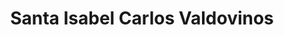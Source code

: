 ---
title: "Santa Isabel Carlos Valdovinos"
url: /pedro-aguirre-cerda/santa-isabel-carlos-valdovinos/
shop: Supermarkt
---